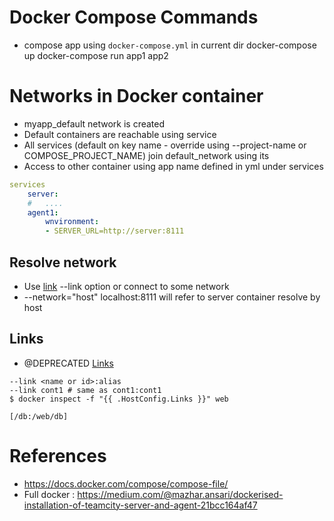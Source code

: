 # Docker Compose Commands
 - compose app using `docker-compose.yml` in current dir
docker-compose up
docker-compose run app1 app2

# Networks in Docker container
- myapp_default network is created
- Default containers are reachable using service
- All services (default on key name - override using --project-name or COMPOSE_PROJECT_NAME) join default_network using its 
- Access to other container using app name defined in yml under services
```yml
services
    server:
    #   ....
    agent1: 
        wnvironment:
        - SERVER_URL=http://server:8111

```
## Resolve network
- Use [link](#links) --link option or connect to some network
- --network="host" localhost:8111 will refer to server container resolve by host

## Links
- @DEPRECATED [Links](https://docs.docker.com/network/links/#communication-across-links) 
 ```
 --link <name or id>:alias
 --link cont1 # same as cont1:cont1
 $ docker inspect -f "{{ .HostConfig.Links }}" web

[/db:/web/db]

 ```

# References
- https://docs.docker.com/compose/compose-file/
- Full docker  : https://medium.com/@mazhar.ansari/dockerised-installation-of-teamcity-server-and-agent-21bcc164af47